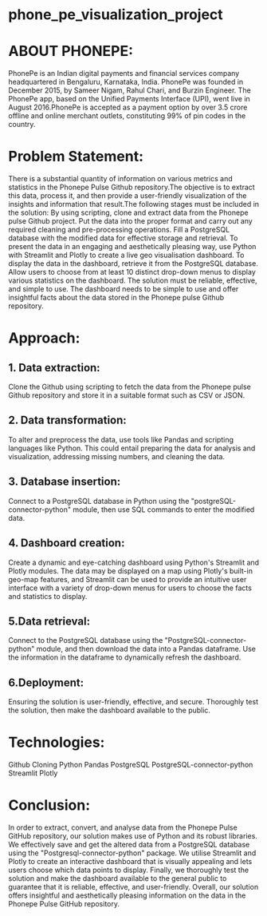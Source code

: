 # phone_pe_visualization_project

# ABOUT PHONEPE:
PhonePe is an Indian digital payments and financial services company headquartered in Bengaluru, Karnataka, India. PhonePe was founded in December 2015, by Sameer Nigam, Rahul Chari, and Burzin Engineer. The PhonePe app, based on the Unified Payments Interface (UPI), went live in August 2016.PhonePe is accepted as a payment option by over 3.5 crore offline and online merchant outlets, constituting 99% of pin codes in the country.

# Problem Statement:
There is a substantial quantity of information on various metrics and statistics in the Phonepe Pulse Github repository.The objective is to extract this data, process it, and then provide a user-friendly visualization of the insights and information that result.The following stages must be included in the solution:
By using scripting, clone and extract data from the Phonepe pulse Github project.
Put the data into the proper format and carry out any required cleaning and pre-processing operations.
Fill a PostgreSQL database with the modified data for effective storage and retrieval.  To present the data in an engaging and aesthetically pleasing way, use Python with Streamlit and Plotly to create a live geo visualisation dashboard.
To display the data in the dashboard, retrieve it from the PostgreSQL database.  Allow users to choose from at least 10 distinct drop-down menus to display various statistics on the dashboard. The solution must be reliable, effective, and simple to use. The dashboard needs to be simple to use and offer insightful facts about the data stored in the Phonepe pulse Github repository.

# Approach:
## 1. Data extraction:
Clone the Github using scripting to fetch the data from the Phonepe pulse Github repository and store it in a suitable format such as CSV or JSON.

## 2. Data transformation:
To alter and preprocess the data, use tools like Pandas and scripting languages like Python. This could entail preparing the data for analysis and visualization, addressing missing numbers, and cleaning the data.

## 3. Database insertion:
Connect to a PostgreSQL database in Python using the "postgreSQL-connector-python" module, then use SQL commands to enter the modified data.

## 4.  Dashboard creation:
Create a dynamic and eye-catching dashboard using Python's Streamlit and Plotly modules. The data may be displayed on a map using Plotly's built-in geo-map features, and Streamlit can be used to provide an intuitive user interface with a variety of drop-down menus for users to choose the facts and statistics to display.

## 5.Data retrieval:
Connect to the PostgreSQL database using the "PostgreSQL-connector-python" module, and then download the data into a Pandas dataframe. Use the information in the dataframe to dynamically refresh the dashboard.

## 6.Deployment:
Ensuring the solution is user-friendly, effective, and secure. Thoroughly test the solution, then make the dashboard available to the public.

# Technologies:
Github Cloning
Python
Pandas
PostgreSQL
PostgreSQL-connector-python
Streamlit
Plotly

# Conclusion:
In order to extract, convert, and analyse data from the Phonepe Pulse GitHub repository, our solution makes use of Python and its robust libraries.
We effectively save and get the altered data from a PostgreSQL database using the "Postgresql-connector-python" package.
We utilise Streamlit and Plotly to create an interactive dashboard that is visually appealing and lets users choose which data points to display.
Finally, we thoroughly test the solution and make the dashboard available to the general public to guarantee that it is reliable, effective, and user-friendly.
Overall, our solution offers insightful and aesthetically pleasing information on the data in the Phonepe Pulse GitHub repository.



   





